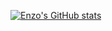 [![Enzo's GitHub stats](https://github-readme-stats.vercel.app/api?username=enzodjabali&show_icons=true&theme=dark&icon_color=3E73B1&border_color=3E73B1)](https://github.com/anuraghazra/github-readme-stats)
